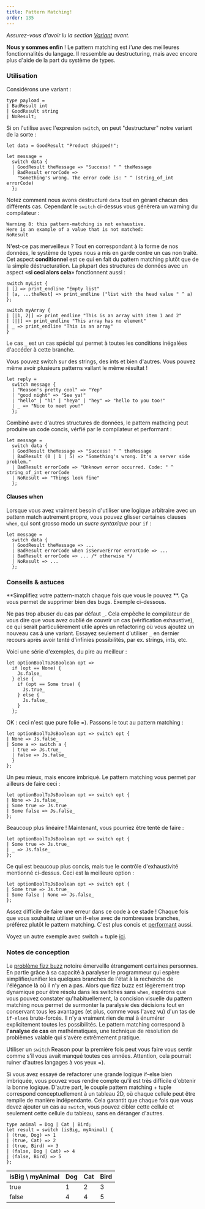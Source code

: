 ```yaml
---
title: Pattern Matching!
order: 135
---
```


_Assurez-vous d'avoir lu la section [Variant](/guide/language/variant) avant_.

**Nous y sommes enfin** ! Le pattern matching est _l'une_ des meilleures fonctionnalités du langage. Il ressemble au destructuring, mais avec encore plus d'aide de la part du système de types.

### Utilisation

Considérons une variant :

```reason
type payload =
| BadResult int
| GoodResult string
| NoResult;
```

Si on l'utilise avec l'expresion `switch`, on peut "destructurer" notre variant de la sorte :

```reason
let data = GoodResult "Product shipped!";

let message =
  switch data {
  | GoodResult theMessage => "Success! " ^ theMessage
  | BadResult errorCode =>
    "Something's wrong. The error code is: " ^ (string_of_int errorCode)
  };
```

Notez comment nous avons destructuré `data` tout en gérant chacun des différents cas. Cependant le `switch` ci-dessus vous génèrera un warning du compilateur :

```
Warning 8: this pattern-matching is not exhaustive.
Here is an example of a value that is not matched:
NoResult
```

N'est-ce pas merveilleux ? Tout en correspondant à la forme de nos données, le système de types nous a mis en garde contre un cas non traité. Cet aspect **conditionnel** est ce qui en fait du pattern matching plutôt que de la simple déstructuration. La plupart des structures de données avec un aspect «**si ceci alors cela**» fonctionnent aussi :

```reason
switch myList {
| [] => print_endline "Empty list"
| [a, ...theRest] => print_endline ("list with the head value " ^ a)
};

switch myArray {
| [|1, 2|] => print_endline "This is an array with item 1 and 2"
| [||] => print_endline "This array has no element"
| _ => print_endline "This is an array"
}
```

Le cas `_` est un cas spécial qui permet à toutes les conditions inégalées d'accéder à cette branche.

Vous pouvez switch sur des strings, des ints et bien d'autres. Vous pouvez même avoir plusieurs patterns vallant le même résultat !

```reason
let reply =
  switch message {
  | "Reason's pretty cool" => "Yep"
  | "good night" => "See ya!"
  | "hello" | "hi" | "heya" | "hey" => "hello to you too!"
  | _ => "Nice to meet you!"
  };
```

Combiné avec d'autres structures de données, le pattern mathcing peut produire un code concis, vérfié par le compilateur et performant :

```reason
let message =
  switch data {
  | GoodResult theMessage => "Success! " ^ theMessage
  | BadResult (0 | 1 | 5) => "Something's wrong. It's a server side problem."
  | BadResult errorCode => "Unknown error occurred. Code: " ^ string_of_int errorCode
  | NoResult => "Things look fine"
  };
```

#### Clauses when

Lorsque vous avez vraiment besoin d'utiliser une logique arbitraire avec un pattern match autrement propre, vous pouvez glisser certaines clauses `when`, qui sont grosso modo un *sucre syntaxique* pour `if` :

```reason
let message =
  switch data {
  | GoodResult theMessage => ...
  | BadResult errorCode when isServerError errorCode => ...
  | BadResult errorCode => ... /* otherwise */
  | NoResult => ...
  };
```

### Conseils & astuces

**Simplifiez votre pattern-match chaque fois que vous le pouvez
**. Ça vous permet de supprimer bien des bugs. Exemple ci-dessous.

Ne pas trop abuser du cas par défaut `_`. Cela empêche le compilateur de vous dire que vous avez oublié de couvrir un cas (vérification exhaustive), ce qui serait particulièrement utile après un refactoring où vous ajoutez un nouveau cas à une variant. Essayez seulement d'utiliser `_` en dernier recours après avoir tenté d'infinies possibilités, par ex. strings, ints, etc.

Voici une série d'exemples, du pire au meilleur :

```reason
let optionBoolToJsBoolean opt => 
  if (opt == None) {
    Js.false_
  } else {
    if (opt == Some true) {
      Js.true_
    } else {
      Js.false_
    }
  };
```

OK : ceci n'est que pure folie =). Passons le tout au pattern matching : 

```reason
let optionBoolToJsBoolean opt => switch opt {
| None => Js.false_
| Some a => switch a {
  | true => Js.true_
  | false => Js.false_
  }
};
```

Un peu mieux, mais encore imbriqué. Le pattern matching vous permet par ailleurs de faire ceci :

```reason
let optionBoolToJsBoolean opt => switch opt {
| None => Js.false_
| Some true => Js.true_
| Some false => Js.false_
};
```

Beaucoup plus linéaire ! Maintenant, vous pourriez être tenté de faire :

```reason
let optionBoolToJsBoolean opt => switch opt {
| Some true => Js.true_
| _ => Js.false_
};
```

Ce qui est beaucoup plus concis, mais tue le contrôle d'exhaustivité mentionné ci-dessus. Ceci est la meilleure option :

```reason
let optionBoolToJsBoolean opt => switch opt {
| Some true => Js.true_
| Some false | None => Js.false_
};
```

Assez difficile de faire une erreur dans ce code à ce stade ! Chaque fois que vous souhaitez utiliser un if-else avec de nombreuses branches, préférez plutôt le pattern matching. C'est plus concis et [performant](/guide/language/variant#design-decisions) aussi.

Voyez un autre exemple avec switch + tuple [ici](/guide/language/tuple#tips--tricks).

### Notes de conception

Le [problème fizz buzz](https://en.wikipedia.org/wiki/Fizz_buzz#Programming_interviews) notoire émerveille étrangement certaines personnes. En partie grâce à sa capacité à  paralyser le programmeur qui espère simplifier/unifier les quelques branches de l'état à la recherche de l'élégance là où il n'y en a pas. Alors que fizz buzz est légèrement trop dynamique pour être résolu dans les switches sans `when`, espérons que vous pouvez constater qu'habituellement, la concision visuelle du pattern matching nous permet de surmonter la paralysie des décisions tout en conservant tous les avantages (et plus, comme vous l'avez vu) d'un tas de `if-else`s brute-forcés. Il n'y a vraiment rien de mal à énumérer explicitement toutes les possibilités. Le pattern matching correspond à **l'analyse de cas** en mathématiques, une technique de résolution de problèmes valable qui s'avère extrêmement pratique.

Utiliser un `switch` Reason pour la première fois peut vous faire vous sentir comme s'il vous avait manqué toutes ces années. Attention, cela pourrait ruiner d'autres langages à vos yeux =).

Si vous avez essayé de refactorer une grande logique if-else bien imbriquée, vous pouvez vous rendre compte qu'il est très difficile d'obtenir la bonne logique. D'autre part, le couple pattern matching + tuple correspond conceptuellement à un tableau 2D, où chaque cellule peut être remplie de manière indépendante. Cela garantit que chaque fois que vous devez ajouter un cas au `switch`, vous pouvez cibler cette cellule et seulement cette cellule du tableau, sans en déranger d'autres.

```reason
type animal = Dog | Cat | Bird;
let result = switch (isBig, myAnimal) {
| (true, Dog) => 1
| (true, Cat) => 2
| (true, Bird) => 3
| (false, Dog | Cat) => 4
| (false, Bird) => 5
};
```

isBig \ myAnimal | Dog | Cat | Bird
-----------------|-----|-----|------
true             |  1  |  2  |  3
false            |  4  |  4  |  5
